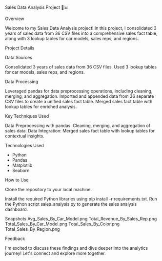 Sales Data Analysis Project 🚀📊

Overview

Welcome to my Sales Data Analysis project! In this project, I consolidated 3 years of sales data from 36 CSV files into a comprehensive sales fact table, along with 3 lookup tables for car models, sales reps, and regions.

Project Details

Data Sources

Consolidated 3 years of sales data from 36 CSV files.
Used 3 lookup tables for car models, sales reps, and regions.

Data Processing

Leveraged pandas for data preprocessing operations, including cleaning, merging, and aggregation.
Imported and appended data from 36 separate CSV files to create a unified sales fact table.
Merged sales fact table with lookup tables for enriched analysis.

Key Techniques Used

Data Preprocessing with pandas: Cleaning, merging, and aggregation of sales data.
Data Integration: Merged sales fact table with lookup tables for contextual insights.

Technologies Used

- Python
- Pandas
- Matplotlib
- Seaborn

How to Use

Clone the repository to your local machine.

Install the required Python libraries using pip install -r requirements.txt.
Run the Python script sales_analysis.py to generate the sales analysis dashboard.

Snapshots
Avg_Sales_By_Car_Model.png
Total_Revenue_By_Sales_Rep.png
Total_Sales_By_Car_Model.png
Total_Sales_By_Color.png
Total_Sales_By_Region.png

Feedback

I'm excited to discuss these findings and dive deeper into the analytics journey! Let's connect and explore more together.
